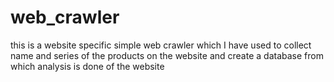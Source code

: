 # web_crawler
this is a website specific simple web crawler which I have used to collect name and 
series of the products on the website and create a database from which analysis is done
of the website
